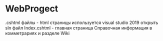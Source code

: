 # WebProgect
.cshtml файлы - html страницы 
используется visual studio 2019
открыть sln файл
Index.cshtml - главная страница
Справочная информация в комметрариях и разделе Wiki

